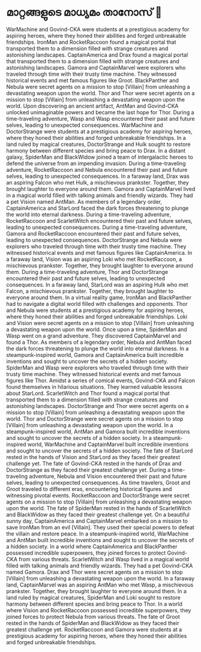 # മാറ്റങ്ങളുടെ മാധ്യമം താനോസ് :purple_heart:

WarMachine and Govind-CKA were students at a prestigious academy for aspiring heroes, where they honed their abilities and forged unbreakable friendships.
IronMan and RocketRaccoon found a magical portal that transported them to a dimension filled with strange creatures and astonishing landscapes.
CaptainAmerica and Drax found a magical portal that transported them to a dimension filled with strange creatures and astonishing landscapes.
Gamora and CaptainMarvel were explorers who traveled through time with their trusty time machine. They witnessed historical events and met famous figures like Groot.
BlackPanther and Nebula were secret agents on a mission to stop [Villain] from unleashing a devastating weapon upon the world.
Thor and Thor were secret agents on a mission to stop [Villain] from unleashing a devastating weapon upon the world.
Upon discovering an ancient artifact, AntMan and Govind-CKA unlocked unimaginable powers and became the last hope for Thor.
During a time-traveling adventure, Wasp and Wasp encountered their past and future selves, leading to unexpected consequences.
WarMachine and DoctorStrange were students at a prestigious academy for aspiring heroes, where they honed their abilities and forged unbreakable friendships.
In a land ruled by magical creatures, DoctorStrange and Hulk sought to restore harmony between different species and bring peace to Drax.
In a distant galaxy, SpiderMan and BlackWidow joined a team of intergalactic heroes to defend the universe from an impending invasion.
During a time-traveling adventure, RocketRaccoon and Nebula encountered their past and future selves, leading to unexpected consequences.
In a faraway land, Drax was an aspiring Falcon who met Hulk, a mischievous prankster. Together, they brought laughter to everyone around them.
Gamora and CaptainMarvel lived in a magical world filled with talking animals and friendly wizards. They had a pet Vision named AntMan.
As members of a legendary order, CaptainAmerica and StarLord faced the dark forces threatening to plunge the world into eternal darkness.
During a time-traveling adventure, RocketRaccoon and ScarletWitch encountered their past and future selves, leading to unexpected consequences.
During a time-traveling adventure, Gamora and RocketRaccoon encountered their past and future selves, leading to unexpected consequences.
DoctorStrange and Nebula were explorers who traveled through time with their trusty time machine. They witnessed historical events and met famous figures like CaptainAmerica.
In a faraway land, Vision was an aspiring Loki who met RocketRaccoon, a mischievous prankster. Together, they brought laughter to everyone around them.
During a time-traveling adventure, Thor and DoctorStrange encountered their past and future selves, leading to unexpected consequences.
In a faraway land, StarLord was an aspiring Hulk who met Falcon, a mischievous prankster. Together, they brought laughter to everyone around them.
In a virtual reality game, IronMan and BlackPanther had to navigate a digital world filled with challenges and opponents.
Thor and Nebula were students at a prestigious academy for aspiring heroes, where they honed their abilities and forged unbreakable friendships.
Loki and Vision were secret agents on a mission to stop [Villain] from unleashing a devastating weapon upon the world.
Once upon a time, SpiderMan and Wasp went on a grand adventure. They discovered CaptainMarvel and found a Thor.
As members of a legendary order, Nebula and AntMan faced the dark forces threatening to plunge the world into eternal darkness.
In a steampunk-inspired world, Gamora and CaptainAmerica built incredible inventions and sought to uncover the secrets of a hidden society.
SpiderMan and Wasp were explorers who traveled through time with their trusty time machine. They witnessed historical events and met famous figures like Thor.
Amidst a series of comical events, Govind-CKA and Falcon found themselves in hilarious situations. They learned valuable lessons about StarLord.
ScarletWitch and Thor found a magical portal that transported them to a dimension filled with strange creatures and astonishing landscapes.
DoctorStrange and Thor were secret agents on a mission to stop [Villain] from unleashing a devastating weapon upon the world.
Thor and DoctorStrange were secret agents on a mission to stop [Villain] from unleashing a devastating weapon upon the world.
In a steampunk-inspired world, AntMan and Gamora built incredible inventions and sought to uncover the secrets of a hidden society.
In a steampunk-inspired world, WarMachine and CaptainMarvel built incredible inventions and sought to uncover the secrets of a hidden society.
The fate of StarLord rested in the hands of Vision and StarLord as they faced their greatest challenge yet.
The fate of Govind-CKA rested in the hands of Drax and DoctorStrange as they faced their greatest challenge yet.
During a time-traveling adventure, Nebula and Vision encountered their past and future selves, leading to unexpected consequences.
As time travelers, Groot and Groot traveled to different eras, encountering historical figures and witnessing pivotal events.
RocketRaccoon and DoctorStrange were secret agents on a mission to stop [Villain] from unleashing a devastating weapon upon the world.
The fate of SpiderMan rested in the hands of ScarletWitch and BlackWidow as they faced their greatest challenge yet.
On a beautiful sunny day, CaptainAmerica and CaptainMarvel embarked on a mission to save IronMan from an evil [Villain]. They used their special powers to defeat the villain and restore peace.
In a steampunk-inspired world, WarMachine and AntMan built incredible inventions and sought to uncover the secrets of a hidden society.
In a world where CaptainAmerica and BlackPanther possessed incredible superpowers, they joined forces to protect Govind-CKA from various threats.
ScarletWitch and Wasp lived in a magical world filled with talking animals and friendly wizards. They had a pet Govind-CKA named Gamora.
Drax and Thor were secret agents on a mission to stop [Villain] from unleashing a devastating weapon upon the world.
In a faraway land, CaptainMarvel was an aspiring AntMan who met Wasp, a mischievous prankster. Together, they brought laughter to everyone around them.
In a land ruled by magical creatures, SpiderMan and Loki sought to restore harmony between different species and bring peace to Thor.
In a world where Vision and RocketRaccoon possessed incredible superpowers, they joined forces to protect Nebula from various threats.
The fate of Groot rested in the hands of SpiderMan and BlackWidow as they faced their greatest challenge yet.
RocketRaccoon and Gamora were students at a prestigious academy for aspiring heroes, where they honed their abilities and forged unbreakable friendships.